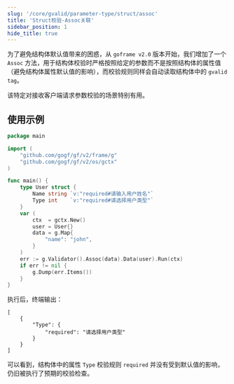 ```yaml
---
slug: '/core/gvalid/parameter-type/struct/assoc'
title: 'Struct校验-Assoc关联'
sidebar_position: 1
hide_title: true
---
```


为了避免结构体默认值带来的困惑，从 `goframe v2.0` 版本开始，我们增加了一个 `Assoc` 方法，用于结构体校验时严格按照给定的参数而不是按照结构体的属性值（避免结构体属性默认值的影响），而校验规则同样会自动读取结构体中的 `gvalid tag`。

该特定对接收客户端请求参数校验的场景特别有用。

## 使用示例

```go
package main

import (
    "github.com/gogf/gf/v2/frame/g"
    "github.com/gogf/gf/v2/os/gctx"
)

func main() {
    type User struct {
        Name string `v:"required#请输入用户姓名"`
        Type int    `v:"required#请选择用户类型"`
    }
    var (
        ctx  = gctx.New()
        user = User{}
        data = g.Map{
            "name": "john",
        }
    )
    err := g.Validator().Assoc(data).Data(user).Run(ctx)
    if err != nil {
        g.Dump(err.Items())
    }
}
```

执行后，终端输出：

```
[
    {
        "Type": {
            "required": "请选择用户类型"
        }
    }
]
```

可以看到，结构体中的属性 `Type` 校验规则 `required` 并没有受到默认值的影响，仍旧被执行了预期的校验检查。